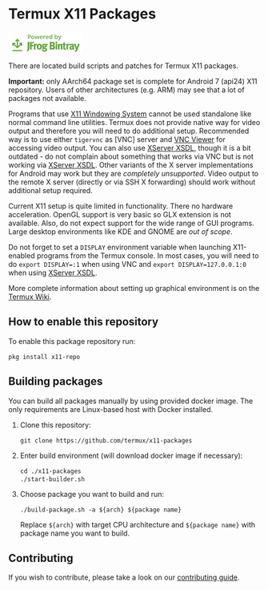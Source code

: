 # Termux X11 Packages

[![Powered by JFrog Bintray](./.github/static/powered-by-bintray.png)](https://bintray.com)

There are located build scripts and patches for Termux X11 packages.

**Important:** only AArch64 package set is complete for Android 7 (api24) X11 repository. Users of other architectures (e.g. ARM) may see that a lot of packages not available.

Programs that use [X11 Windowing System] cannot be used standalone like normal
command line utilities. Termux does not provide native way for video output and
therefore you will need to do additional setup. Recommended way is to use either
`tigervnc` as [VNC] server and [VNC Viewer] for accessing video output. You can
also use [XServer XSDL], though it is a bit outdated - do not complain about
something that works via VNC but is not working via [XServer XSDL]. Other
variants of the X server implementations for Android may work but they are
*completely unsupported*. Video output to the remote X server (directly or via
SSH X forwarding) should work without additional setup required.

Current X11 setup is quite limited in functionality. There no hardware
acceleration. OpenGL support is very basic so GLX extension is not available.
Also, do not expect support for the wide range of GUI programs. Large desktop
environments like KDE and GNOME are *out of scope*.

Do not forget to set a `DISPLAY` environment variable when launching X11-enabled
programs from the Termux console. In most cases, you will need to do
`export DISPLAY=:1` when using VNC and `export DISPLAY=127.0.0.1:0` when using
[XServer XSDL].

More complete information about setting up graphical environment is on the
[Termux Wiki].

## How to enable this repository

To enable this package repository run:
```ShellSession
pkg install x11-repo
```

## Building packages

You can build all packages manually by using provided docker image. The only
requirements are Linux-based host with Docker installed.

1. Clone this repository:
	```ShellSession
	git clone https://github.com/termux/x11-packages
	```

2. Enter build environment (will download docker image if necessary):
	```ShellSession
	cd ./x11-packages
	./start-builder.sh
	```

3. Choose package you want to build and run:
	```ShellSession
	./build-package.sh -a ${arch} ${package name}
	```
	Replace `${arch}` with target CPU architecture and `${package name}` with
	package name you want to build.

## Contributing

If you wish to contribute, please take a look on our [contributing guide](./CONTRIBUTING.md).

[X11 Windowing System]: <https://en.wikipedia.org/wiki/X_Window_System>
[Termux Wiki]: <https://wiki.termux.com/wiki/Graphical_Environment>
[VNC Viewer]: <https://play.google.com/store/apps/details?id=com.realvnc.viewer.android>
[XServer XSDL]: <https://play.google.com/store/apps/details?id=x.org.server>

